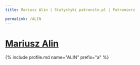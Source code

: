 ```yaml
---
title: Mariusz Alin | Statystyki patronite.pl | Patromierz

permalink: /ALIN
---
```


# [Mariusz Alin](https://patronite.pl/ALIN)

{% include profile.md name="ALIN" prefix="a" %}

